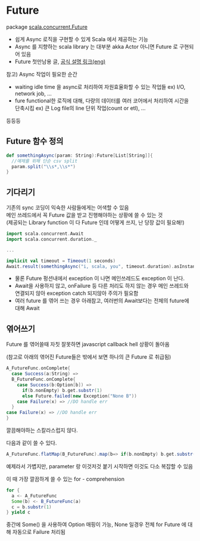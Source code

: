 
# Future
package [scala.concurrent.Future](http://www.scala-lang.org/api/current/#scala.concurrent.Future)

* 쉽게 Async 로직을 구현할 수 있게 Scala 에서 제공하는 기능
* Async 를 지향하는 scala library 는 대부분 akka Actor 아니면 Future 로 구현되어 있음
* Future 첫만남용 글, [공식 설명 링크(eng)](http://docs.scala-lang.org/overviews/core/futures.html)

참고)
Async 작업이 필요한 순간 
* waiting idle time 을 async로 처리하여 자원효율화할 수 있는 작업들
ex) I/O, network job, ... 
* fure functional한 로직에 대해, 다량의 데이터를 여러 코어에서 처리하여 시간을 단축시킴
ex) 큰 Log file의 line 단위 작업(count or etl), ...

등등등


## Future 함수 정의
```scala
def somethingAsync(param: String):Future[List[String]]{
  //예제를 위해 단순 csv split
  param.split("\\s*,\\s*")
}
```


## 기다리기
기존의 sync 코딩이 익숙한 사람들에게는 어색할 수 있음<br/>
메인 쓰레드에서 꼭 Future 값을 받고 진행해야하는 상황에 쓸 수 있는 것<br/>
(제공되는 Library function 이 다 Future 인데 어떻게 쓰지, 난 당장 값이 필요해!)  <br/>

```scala
import scala.concurrent.Await
import scala.concurrent.duration._

...

implicit val timeout = Timeout(1 seconds)
Await.result(somethingAsync("i, scala, you", timeout.duration).asInstanceOf[List[String]]
```

* 물론 Future 펑션내에서 exception 이 나면 메인쓰레드도 exception 이 난다.
* Await을 사용하지 않고, onFailure 등 다른 처리도 하지 않는 경우
메인 쓰레드와 연결되지 않아 exception catch 되지않아 주의가 필요함
* 여러 future 를 엮어 쓰는 경우 아래참고, 여러번의 Await보다는 전체의 future에 대해 Await


## 엮어쓰기
Future 를 엮어쓸때 자칫 잘못하면 javascript callback hell 상황이 돌아옴

(참고로 아래의 엮어진 Future들은 밖에서 보면 하나의 큰 Future 로 취급됨)

```scala
A_FutureFunc.onComplete{
  case Success(a:String) =>
  B_FutureFunc.onComplete{
    case Success(b:Option[b]) =>
      if(b.nonEmpty) b.get.substr(1)
      else Future.failed(new Exception("None B"))
    case Failure(x) => //DO handle err
  }
case Failure(x) => //DO handle err
}

```

깔끔해야하는 스칼라스럽지 않다. 

다음과 같이 쓸 수 있다.

```scala
A_FutureFunc.flatMap(B_FutureFunc).map(b=> if(b.nonEmpty) b.get.substr(1) else new Exception("None B"))
```

예제라서 가볍지만, parameter 랑 이것저것 붙기 시작하면 이것도 다소 복잡할 수 있음


이 때 가장 깔끔하게 쓸 수 있는 for - comprehension
```scala
for {
  a <- A_FutureFunc
  Some(b) <- B_FutureFunc(a)
  c = b.substr(1)
} yield c
```

중간에 Some() 을 사용하여 Option 매핑이 가능, 
None 일경우 전체 for Future 에 대해 자동으로 Failure 처리됨
